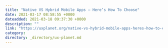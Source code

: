 ```yaml
---
title: "Native VS Hybrid Mobile Apps — Here’s How To Choose"
date: 2021-03-17 08:58:55 +0000
dateadded: 2021-03-18 09:37:30 +0000
description: ""
link: "https://uxplanet.org/native-vs-hybrid-mobile-apps-heres-how-to-choose-192ecbf04da8?source=rss----819cc2aaeee0---4"
category:
directory: _directory/ux-planet.md
---
```

